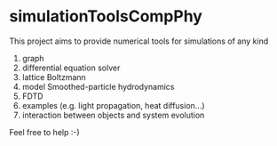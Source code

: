 simulationToolsCompPhy
======================


This project aims to provide numerical tools for simulations of any kind

  1. graph
  2. differential equation solver
  3. lattice Boltzmann
  4. model Smoothed-particle hydrodynamics
  5. FDTD
  6. examples (e.g. light propagation, heat diffusion...)
  7. interaction between objects and system evolution
  
Feel free to help :-)

